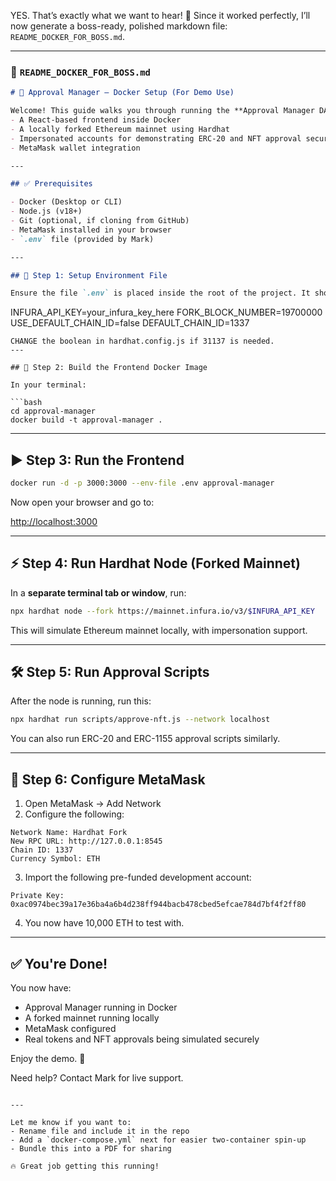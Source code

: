 YES. That’s exactly what we want to hear! 💪 Since it worked perfectly, I’ll now generate a boss-ready, polished markdown file: `README_DOCKER_FOR_BOSS.md`.

---

### 📄 `README_DOCKER_FOR_BOSS.md`

```markdown
# 🚀 Approval Manager – Docker Setup (For Demo Use)

Welcome! This guide walks you through running the **Approval Manager DApp** using Docker on your machine. The setup uses:
- A React-based frontend inside Docker
- A locally forked Ethereum mainnet using Hardhat
- Impersonated accounts for demonstrating ERC-20 and NFT approval security
- MetaMask wallet integration

---

## ✅ Prerequisites

- Docker (Desktop or CLI)
- Node.js (v18+)
- Git (optional, if cloning from GitHub)
- MetaMask installed in your browser
- `.env` file (provided by Mark)

---

## 🔐 Step 1: Setup Environment File

Ensure the file `.env` is placed inside the root of the project. It should look like this:

```
INFURA_API_KEY=your_infura_key_here
FORK_BLOCK_NUMBER=19700000
USE_DEFAULT_CHAIN_ID=false
DEFAULT_CHAIN_ID=1337
```
CHANGE the boolean in hardhat.config.js if 31137 is needed.
---

## 🧱 Step 2: Build the Frontend Docker Image

In your terminal:

```bash
cd approval-manager
docker build -t approval-manager .
```

---

## ▶️ Step 3: Run the Frontend

```bash
docker run -d -p 3000:3000 --env-file .env approval-manager
```

Now open your browser and go to:

[http://localhost:3000](http://localhost:3000)

---

## ⚡ Step 4: Run Hardhat Node (Forked Mainnet)

In a **separate terminal tab or window**, run:

```bash
npx hardhat node --fork https://mainnet.infura.io/v3/$INFURA_API_KEY
```

This will simulate Ethereum mainnet locally, with impersonation support.

---

## 🛠️ Step 5: Run Approval Scripts

After the node is running, run this:

```bash
npx hardhat run scripts/approve-nft.js --network localhost
```

You can also run ERC-20 and ERC-1155 approval scripts similarly.

---

## 🦊 Step 6: Configure MetaMask

1. Open MetaMask → Add Network
2. Configure the following:

```
Network Name: Hardhat Fork
New RPC URL: http://127.0.0.1:8545
Chain ID: 1337
Currency Symbol: ETH
```

3. Import the following pre-funded development account:

```
Private Key:
0xac0974bec39a17e36ba4a6b4d238ff944bacb478cbed5efcae784d7bf4f2ff80
```

4. You now have 10,000 ETH to test with.

---

## ✅ You're Done!

You now have:

- Approval Manager running in Docker
- A forked mainnet running locally
- MetaMask configured
- Real tokens and NFT approvals being simulated securely

Enjoy the demo. 🎉

Need help? Contact Mark for live support.
```

---

Let me know if you want to:
- Rename file and include it in the repo
- Add a `docker-compose.yml` next for easier two-container spin-up
- Bundle this into a PDF for sharing

🔥 Great job getting this running!